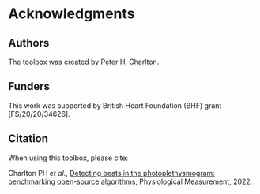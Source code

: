 # Acknowledgments

## Authors

The toolbox was created by [Peter H. Charlton](http://peterhcharlton.github.io/).

## Funders

This work was supported by British Heart Foundation (BHF) grant [FS/20/20/34626].

## Citation
When using this toolbox, please cite:

Charlton PH _et al._, [Detecting beats in the photoplethysmogram: benchmarking open-source algorithms](https://doi.org/10.1088/1361-6579/ac826d), Physiological Measurement, 2022.